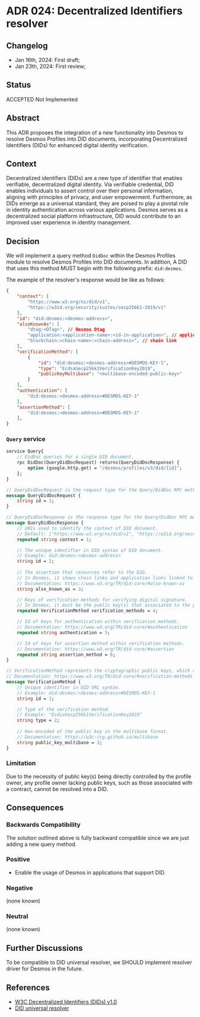 # ADR 024: Decentralized Identifiers resolver

## Changelog

- Jan 16th, 2024: First draft;
- Jan 23th, 2024: First review;

## Status

ACCEPTED Not Implemented

## Abstract

This ADR proposes the integration of a new functionality into Desmos to resolve Desmos Profiles into DID documents, incorporating Decentralized Identifiers (DIDs) for enhanced digital identity verification.

## Context

Decentralized identifiers (DIDs) are a new type of identifier that enables verifiable, decentralized digital identity. Via verifiable credential, DID enables individuals to assert control over their personal information, aligning with principles of privacy, and user empowerment. Furthermore, as DIDs emerge as a universal standard, they are poised to play a pivotal role in identity authentication across various applications. Desmos serves as a decentralized social platform infrastructure, DID would contribute to an improved user experience in identity management.

## Decision

We will implement a query method `DidDoc` within the Desmos Profiles module to resolve Desmos Profiles into DID documents. In addition, A DID that uses this method MUST begin with the following prefix: `did:desmos`.

The example of the resolver's response would be like as follows:

```json
{
    "context": [
        "https://www.w3.org/ns/did/v1",
        "https://w3id.org/security/suites/secp256k1-2019/v1"
    ],
    "id": "did:desmos:<desmos-address>",
    "alsoKnownAs": [
        "dtag:<DTag>", // Desmos Dtag
        "application:<application-name>:<id-in-application>", // application link
        "blockchain:<chain-name>:<chain-address>", // chain link
    ],
    "verificationMethod": [
        {
            "id": "did:desmos:<desmos-address>#DESMOS-KEY-1",
            "type": "EcdsaSecp256k1VerificationKey2019",
            "publicKeyMultibase": "<multibase-encoded-public-key>"
        }
    ],
    "authentication": [
        "did:desmos:<desmos-address>#DESMOS-KEY-1"
    ],
    "assertionMethod": [
        "did:desmos:<desmos-address>#DESMOS-KEY-1"
    ],
}
```

### `Query` service

```protobuf
service Query{
    // DidDoc queries for a single DID document. 
    rpc DidDoc(QueryDidDocRequest) returns(QueryDidDocResponse) {
        option (google.http.get) = "/desmos/profiles/v3/did/{id}";
    };
}

// QueryDidDocRequest is the request type for the Query/DidDoc RPC method
message QueryDidDocRequest {
    string id = 1;
}

// QueryDidDocResponse is the response type for the Query/DidDoc RPC method
message QueryDidDocResponse {
    // URIs used to identify the context of DID document.
    // Default: ["https://www.w3.org/ns/did/v1", "https://w3id.org/security/suites/secp256k1-2019/v1"]
    repeated string context = 1;

    // The unique identifier in DID syntax of DID document.
    // Example: did:desmos:<desmos-address> 
    string id = 2;
    
    // The assertion that resources refer to the DID.
    // In Desmos, it shows chain links and application links linked to profile.
    // Documentation: https://www.w3.org/TR/did-core/#also-known-as
    string also_known_as = 3;

    // Keys of verification methods for verifying digital signature.
    // In Desmos, it must be the public key(s) that associated to the profile owner.
    repeated VerificationMethod verification_methods = 4;

    // Id of keys for authentication within verification methods.
    // Documentation: https://www.w3.org/TR/did-core/#authentication
    repeated string authentication = 5;

    // Id of keys for assertion method within verification methods.
    // Documentation: https://www.w3.org/TR/did-core/#assertion
    repeated string assertion_method = 6;
}

// VerificationMethod represents the cryptographic public keys, which can be used to authenticate interaction.
// Documentation: https://www.w3.org/TR/did-core/#verification-methods
message VerificationMethod {
    // Unique identifier in DID URL syntax.
    // Example: did:desmos:<desmos-address>#DESMOS-KEY-1
    string id = 1;

    // Type of the verification method.
    // Example: "EcdsaSecp256k1VerificationKey2019"
    string type = 2;
    
    // Hex-encoded of the public key in the multibase format.
    // Documentation: https://w3c-ccg.github.io/multibase
    string public_key_multibase = 3;
}
```

### Limitation

Due to the necessity of public key(s) being directly controlled by the profile owner, any profile owner lacking public keys, such as those associated with a contract, cannot be resolved into a DID.

## Consequences

### Backwards Compatibility

The solution outlined above is fully backward compatible since we are just adding a new query method.

### Positive

- Enable the usage of Desmos in applications that support DID.

### Negative

(none known)

### Neutral

(none known)

## Further Discussions

To be compatible to DID universal resolver, we SHOULD implement resolver driver for Desmos in the future.

## References

- [W3C Decentralized Identifiers (DIDs) v1.0](https://www.w3.org/TR/did-core/)
- [DID universal resolver](https://github.com/decentralized-identity/universal-resolver)